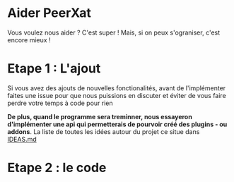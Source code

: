 # Aider PeerXat
Vous voulez nous aider ? C'est super ! Mais, si on peux s'ograniser, c'est encore mieux !

# Etape 1 : L'ajout
Si vous avez des ajouts de nouvelles fonctionalités, avant de l'implémenter faites une issue pour que nous puissions en discuter et éviter de vous faire perdre votre temps à code pour rien

**De plus, quand le programme sera treminner, nous essayeron d'implémenter une api qui permetterais de pourvoir créé des plugins - ou addons**. La liste de toutes les idées autour du projet ce situe dans [IDEAS.md](https://github.com/Funasitien/PeerXatTCP/blob/main/IDEAS.md)
# Etape 2 : le code
